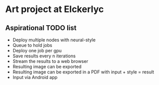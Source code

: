 # Art project at Elckerlyc


## Aspirational TODO list
- Deploy multiple nodes with neural-style
- Queue to hold jobs
- Deploy one job per gpu
- Save results every n iterations
- Stream the results to a web browser
- Resulting image can be exported
- Resulting image can be exported in a PDF with input + style = result
- Input via Android app

